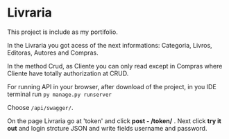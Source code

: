 # Livraria

This project is include as my portifolio.

In the Livraria you got acess of the next informations: Categoria, Livros, Editoras, Autores and Compras.

In the method Crud, as Cliente you can only read except in Compras where Cliente have totally authorization at CRUD.

For running API in your browser, after download of the project, in you IDE terminal run `py manage.py runserver`

Choose `/api/swagger/`.

On the page Livraria go at 'token' and click **post - /token/** . Next click **try it out** and login strcture JSON and write fields username and password.
